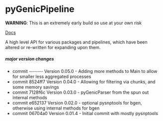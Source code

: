 # pyGenicPipeline

**WARNING**: This is an extremely early build so use at your own risk

[Docs](https://sbaker-dev.github.io/pyGenicPipeline/.)

A high level API for various packages and pipelines, which have been altered or re-written for expanding upon them. 

 

##### major version changes

* commit ------- Version 0.05.0 - Adding more methods to Main to allow for smaller less aggregated processes
* commit 8524ff7 Version 0.04.0 - Allowing for filtering via chunks, and some memory savings
* commit 7128f6c Version 0.03.0 - pyGenicParser from the spun out internal methods 
* commit e652137 Version 0.02.0 - optional pysnptools for bgen, otherwise using internal methods for bgen
* commit 06704a0 Version 0.01.4 - Initial commit with mostly pysnptools
